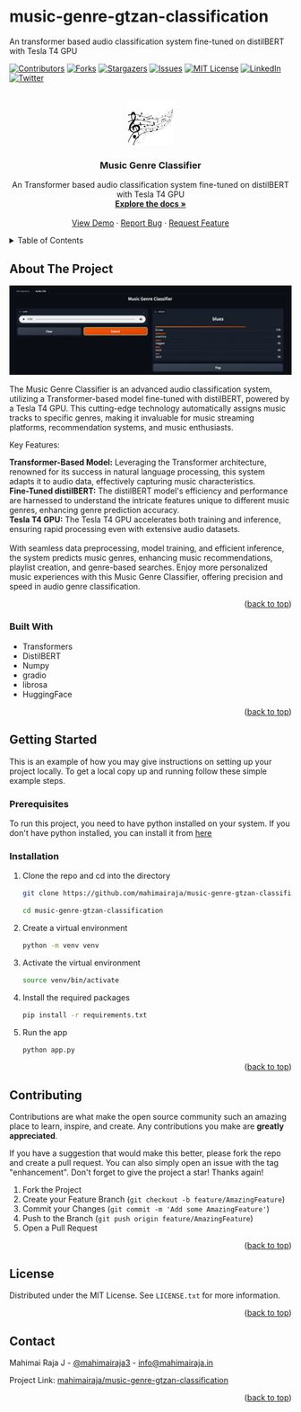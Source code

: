 # music-genre-gtzan-classification
An transformer based audio classification system fine-tuned on distilBERT with Tesla T4 GPU


<a name="readme-top"></a>

[![Contributors][contributors-shield]][contributors-url]
[![Forks][forks-shield]][forks-url]
[![Stargazers][stars-shield]][stars-url]
[![Issues][issues-shield]][issues-url]
[![MIT License][license-shield]][license-url]
[![LinkedIn][linkedin-shield]][linkedin-url]
[![Twitter][Twitter-shield]][Twitter-url]


<!-- PROJECT LOGO -->
<br />
<div align="center">
  <a href="https://github.com/mahimairaja/music-genre-gtzan-classification">
    <img src="assets/logo.jpg" alt="Logo" width="80" height="80">
  </a>

  <h3 align="center">Music Genre Classifier</h3>

  <p align="center">
    An Transformer based audio classification system fine-tuned on distilBERT with Tesla T4 GPU
    <br />
    <a href="https://github.com/mahimairaja/music-genre-gtzan-classification"><strong>Explore the docs »</strong></a>
    <br />
    <br />
    <a href="https://huggingface.co/spaces/mahimairaja/music-genre-classifier">View Demo</a>
    ·
    <a href="https://github.com/mahimairaja/music-genre-gtzan-classification/issues">Report Bug</a>
    ·
    <a href="https://github.com/mahimairaja/music-genre-gtzan-classification/issues">Request Feature</a>
  </p>
</div>



<!-- TABLE OF CONTENTS -->
<details>
  <summary>Table of Contents</summary>
  <ol>
    <li>
      <a href="#about-the-project">About The Project</a>
      <ul>
        <li><a href="#built-with">Built With</a></li>
      </ul>
    </li>
    <li>
      <a href="#getting-started">Getting Started</a>
      <ul>
        <li><a href="#prerequisites">Prerequisites</a></li>
        <li><a href="#installation">Installation</a></li>
      </ul>
    </li>
    <li><a href="#contributing">Contributing</a></li>
    <li><a href="#license">License</a></li>
    <li><a href="#contact">Contact</a></li>
  </ol>
</details>



<!-- ABOUT THE PROJECT -->
## About The Project

[![Product Name Screen Shot][product-screenshot]](https://example.com)


The Music Genre Classifier is an advanced audio classification system, utilizing a Transformer-based model fine-tuned with distilBERT, powered by a Tesla T4 GPU. This cutting-edge technology automatically assigns music tracks to specific genres, making it invaluable for music streaming platforms, recommendation systems, and music enthusiasts.

Key Features:

**Transformer-Based Model:** Leveraging the Transformer architecture, renowned for its success in natural language processing, this system adapts it to audio data, effectively capturing music characteristics.
<br>
**Fine-Tuned distilBERT:** The distilBERT model's efficiency and performance are harnessed to understand the intricate features unique to different music genres, enhancing genre prediction accuracy.
<br>
**Tesla T4 GPU:** The Tesla T4 GPU accelerates both training and inference, ensuring rapid processing even with extensive audio datasets.
<br><br>
With seamless data preprocessing, model training, and efficient inference, the system predicts music genres, enhancing music recommendations, playlist creation, and genre-based searches. Enjoy more personalized music experiences with this Music Genre Classifier, offering precision and speed in audio genre classification.


<p align="right">(<a href="#readme-top">back to top</a>)</p>

### Built With

* Transformers
* DistilBERT
* Numpy
* gradio
* librosa
* HuggingFace


<p align="right">(<a href="#readme-top">back to top</a>)</p>



<!-- GETTING STARTED -->
## Getting Started

This is an example of how you may give instructions on setting up your project locally.
To get a local copy up and running follow these simple example steps.

### Prerequisites

To run this project, you need to have python installed on your system. If you don't have python installed, you can install it from [here](https://www.python.org/downloads/)

### Installation

1. Clone the repo and cd into the directory
   ```sh
   git clone https://github.com/mahimairaja/music-genre-gtzan-classification.git
   ```
   ```sh
   cd music-genre-gtzan-classification
   ```
2.  Create a virtual environment
    ```sh
    python -m venv venv
    ```
3. Activate the virtual environment
    ```sh
    source venv/bin/activate
    ```
4. Install the required packages
    ```sh
    pip install -r requirements.txt
    ```
5. Run the app
    ```sh
    python app.py
    ```

<p align="right">(<a href="#readme-top">back to top</a>)</p>


<!-- CONTRIBUTING -->
## Contributing

Contributions are what make the open source community such an amazing place to learn, inspire, and create. Any contributions you make are **greatly appreciated**.

If you have a suggestion that would make this better, please fork the repo and create a pull request. You can also simply open an issue with the tag "enhancement".
Don't forget to give the project a star! Thanks again!

1. Fork the Project
2. Create your Feature Branch (`git checkout -b feature/AmazingFeature`)
3. Commit your Changes (`git commit -m 'Add some AmazingFeature'`)
4. Push to the Branch (`git push origin feature/AmazingFeature`)
5. Open a Pull Request

<p align="right">(<a href="#readme-top">back to top</a>)</p>



<!-- LICENSE -->
## License

Distributed under the MIT License. See `LICENSE.txt` for more information.

<p align="right">(<a href="#readme-top">back to top</a>)</p>



<!-- CONTACT -->
## Contact

Mahimai Raja J - [@mahimairaja3](https://twitter.com/your_username) - info@mahimairaja.in

Project Link: [mahimairaja/music-genre-gtzan-classification](https://github.com/mahimairaja/music-genre-gtzan-classification)

<p align="right">(<a href="#readme-top">back to top</a>)</p>


<!-- MARKDOWN LINKS & IMAGES -->

[contributors-shield]: https://img.shields.io/github/contributors/mahimairaja/music-genre-gtzan-classification.svg?style=for-the-badge
[contributors-url]: https://github.com/mahimairaja/music-genre-gtzan-classification/graphs/contributors


[stars-shield]: https://img.shields.io/github/stars/mahimairaja/music-genre-gtzan-classification.svg?style=for-the-badge
[stars-url]: https://github.com/mahimairaja/music-genre-gtzan-classification/stargazers

[forks-shield]: https://img.shields.io/github/forks/mahimairaja/music-genre-gtzan-classification.svg?style=for-the-badge
[forks-url]: https://github.com/mahimairaja/music-genre-gtzan-classification/network/members

[issues-shield]: https://img.shields.io/github/issues/mahimairaja/music-genre-gtzan-classification.svg?style=for-the-badge
[issues-url]: https://github.com/mahimairaja/music-genre-gtzan-classification/issues

[license-shield]: https://img.shields.io/github/license/mahimairaja/music-genre-gtzan-classification.svg?style=for-the-badge
[license-url]: https://github.com/mahimairaja/music-genre-gtzan-classification/blob/main/LICENSE


[linkedin-shield]: https://img.shields.io/badge/-LinkedIn-black.svg?style=for-the-badge&logo=linkedin&colorB=555
[linkedin-url]: https://linkedin.com/in/mahimairaja

[twitter-shield]: https://img.shields.io/badge/Twitter-black.svg?style=for-the-badge&logo=linkedin&colorB=555
[Twitter-url]: https://twitter.com/mahimairaja3

[product-screenshot]: assets/demo.png

